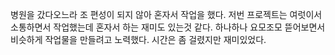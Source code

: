 병원을 갔다오느라 조 편성이 되지 않아 혼자서 작업을 했다.
저번 프로젝트는 여럿이서 소통하면서 작업했는데 혼자서 하는 재미도 있는것 같다.
하나하나 요모조모 뜯어보면서 비슷하게 작업물을 만들려고 노력했다.
시간은 좀 걸렸지만 재미있었다.
